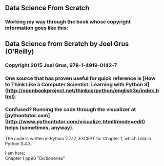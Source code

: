 ## Data Science From Scratch  

### Working my way through the book whose copyright information goes like this:  

## Data Science from Scratch by Joel Grus (O’Reilly)
### Copyright 2015 Joel Grus, 978-1-4919-0142-7


### One source that has proven useful for quick reference is [How to Think Like a Computer Scientist: Learning with Python 3] (http://openbookproject.net/thinkcs/python/english3e/index.html).

### Confused? Running the code through the visualizer at [pythontutor.com] (http://www.pythontutor.com/visualize.html#mode=edit) helps (sometimes, anyway).

The code is written in Python 2.7.12, EXCEPT for Chapter 1, which I did in Python 3.4.3.

I am here:  
Chapter 1 pp90 "Dictionaries"

